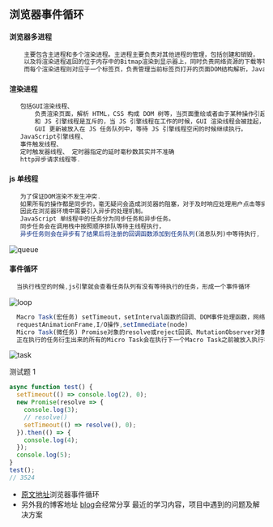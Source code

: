 ## 浏览器事件循环


#### 浏览器多进程

```js
    主要包含主进程和多个渲染进程。主进程主要负责对其他进程的管理，包括创建和销毁，
    以及将渲染进程返回的位于内存中的Bitmap渲染到显示器上，同时负责网络资源的下载等等。
    而每个渲染进程则对应于一个标签页，负责管理当前标签页打开的页面DOM结构解析，JavaScript脚本执行等
```

#### 渲染进程

```js
   包括GUI渲染线程、
       负责渲染页面，解析 HTML，CSS 构成 DOM 树等，当页面重绘或者由于某种操作引起回流都会调起该线程。
       和 JS 引擎线程是互斥的，当 JS 引擎线程在工作的时候，GUI 渲染线程会被挂起，
       GUI 更新被放入在 JS 任务队列中，等待 JS 引擎线程空闲的时候继续执行。
   JavaScript引擎线程、
   事件触发线程、
   定时触发器线程、 定时器指定的延时毫秒数其实并不准确
   http异步请求线程等.
```

#### js 单线程

```js
   为了保证DOM渲染不发生冲突.
   如果所有的操作都是同步的，毫无疑问会造成浏览器的阻塞，对于及时响应处理用户点击等操作是不利的。
   因此在浏览器环境中需要引入异步的处理机制。
   JavaScript 单线程中的任务分为同步任务和异步任务。
   同步任务会在调用栈中按照顺序排队等待主线程执行，
   异步任务则会在异步有了结果后将注册的回调函数添加到任务队列(消息队列)中等待执行,
```

![queue](https://raw.githubusercontent.com/liubin915249126/javascript/master/image/queue.webp)

#### 事件循环

```js
  当执行栈空的时候,js引擎就会查看任务队列有没有等待执行的任务，形成一个事件循环
```

![loop](https://raw.githubusercontent.com/liubin915249126/javascript/master/image/loop.png)

```js
  Macro Task(宏任务) setTimeout，setInterval函数的回调、DOM事件处理函数，网络事件，Html解析,
  requestAnimationFrame,I/O操作,setImmediate(node)
  Micro Task(微任务) Promise对象的resolve或reject回调、MutationObserver对象的回调,process.nextTick
  正在执行的任务衍生出来的所有的Micro Task会在执行下一个Macro Task之前被放入执行栈执行
```

![task](https://raw.githubusercontent.com/liubin915249126/javascript/master/image/task.webp)

测试题 1

```js
async function test() {
  setTimeout(() => console.log(2), 0);
  new Promise(resolve => {
    console.log(3);
    // resolve()
    setTimeout(() => resolve(), 0);
  }).then(() => {
    console.log(4);
  });
  console.log(5);
}
test();
// 3524
```

- [原文地址](https://github.com/liubin915249126/javascript/blob/master/house/51youse/PPT-broswer.md)浏览器事件循环
- 另外我的博客地址 [blog](https://github.com/liubin915249126/javascript)会经常分享 最近的学习内容，项目中遇到的问题及解决方案